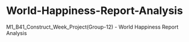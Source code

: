 # World-Happiness-Report-Analysis
M1_B41_Construct_Week_Project(Group-12) - World Happiness Report Analysis
